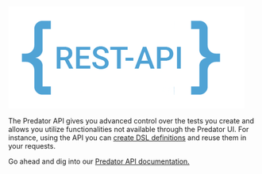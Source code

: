 ![Screenshot](images/restapi.png)

The Predator API gives you advanced control over the tests you create and allows you utilize functionalities not available through the Predator UI. For instance, using the API you can [create DSL definitions](tests.md#request-reuse-with-dsl-definitions) and reuse them in your requests. 

Go ahead and dig into our <a href="https://zooz.github.io/predator/indexapiref.html#section" target="_blank">Predator API documentation.</a>



